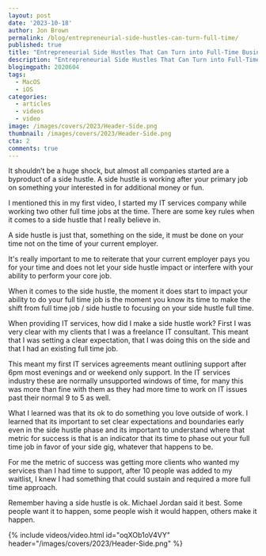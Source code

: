 ```yaml
---
layout: post
date: '2023-10-18'
author: Jon Brown
permalink: /blog/entrepreneurial-side-hustles-can-turn-full-time/
published: true
title: "Entrepreneurial Side Hustles That Can Turn into Full-Time Businesses"
description: "Entrepreneurial Side Hustles That Can Turn into Full-Time Businesses"
blogimgpath: 2020604
tags:
  - MacOS
  - iOS
categories:
  - articles
  - videos
  - video
image: /images/covers/2023/Header-Side.png
thumbnail: /images/covers/2023/Header-Side.png
cta: 2
comments: true
---
```

It shouldn’t be a huge shock, but almost all companies started are a byproduct of a side hustle. A side hustle is working after your primary job on something your interested in for additional money or fun. 

I mentioned this in my first video, I started my IT services company while working two other full time jobs at the time. There are some key rules when it comes to a side hustle that I really believe in. 

A side hustle is just that, something on the side, it must be done on your time not on the time of your current employer. 

It's really important to me to reiterate that your current employer pays you for your time and does not let your side hustle impact or interfere with your ability to perform your core job. 

When it comes to the side hustle, the moment it does start to impact your ability to do your full time job is the moment you know its time to make the shift from full time job / side hustle to focusing on your side hustle full time. 

When providing IT services, how did I make a side hustle work? First I was very clear with my clients that I was a freelance IT consultant. This meant that I was setting a clear expectation, that I was doing this on the side and that I had an existing full time job. 

This meant my first IT services agreements meant outlining support after 6pm most evenings and or weekend only support. In the IT services industry these are normally unsupported windows of time, for many this was more than fine with them as they had more time to work on IT issues past their normal 9 to 5 as well. 

What I learned was that its ok to do something you love outside of work. I learned that its important to set clear expectations and boundaries early even in the side hustle phase and its important to understand where that metric for success is that is an indicator that its time to phase out your full time job in favor of your side gig, whatever that happens to be. 

For me the metric of success was getting more clients who wanted my services than I had time to support, after 10 people was added to my waitlist, I knew I had something that could sustain and required a more full time approach. 

Remember having a side hustle is ok. Michael Jordan said it best. Some people want it to happen, some people wish it would happen, others make it happen.

{% include videos/video.html id="oqXOb1oV4VY" header="/images/covers/2023/Header-Side.png" %}